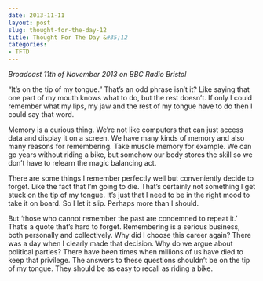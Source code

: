 ```yaml
---
date: 2013-11-11
layout: post
slug: thought-for-the-day-12
title: Thought For The Day &#35;12
categories:
- TFTD
---
```


*Broadcast 11th of November 2013 on BBC Radio Bristol*

“It’s on the tip of my tongue.” That’s an odd phrase isn’t it? Like saying that one part of my mouth knows what to do, but the rest doesn’t. If only I could remember what my lips, my jaw and the rest of my tongue have to do then I could say that word.

Memory is a curious thing. We’re not like computers that can just access data and display it on a screen. We have many kinds of memory and also many reasons for remembering. Take muscle memory for example. We can go years without riding a bike, but somehow our body stores the skill so we don’t have to relearn the magic balancing act.

There are some things I remember perfectly well but conveniently decide to forget. Like the fact that I’m going to die. That’s certainly not something I get stuck on the tip of my tongue. It’s just that I need to be in the right mood to take it on board. So I let it slip. Perhaps more than I should.

But ‘those who cannot remember the past are condemned to repeat it.’ That’s a quote that’s hard to forget. Remembering is a serious business, both personally and collectively. Why did I choose this career again? There was a day when I clearly made that decision. Why do we argue about political parties? There have been times when millions of us have died to keep that privilege. The answers to these questions shouldn’t be on the tip of my tongue. They should be as easy to recall as riding a bike.
